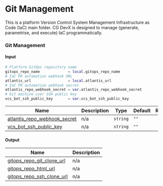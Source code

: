 # Git Management

This is a platform Version Control System Management Infrastructure as Code (IaC) main folder.
CG DevX is designed to manage (generate, parametrise, and execute) IaC programmatically.

### Git Management

#### Input

```terraform
# Platform GitOps repository name
gitops_repo_name             = local.gitops_repo_name
# IaC PR automation webhook URL
atlantis_url                 = local.atlantis_url
# IaC PR automation webhook secret
atlantis_repo_webhook_secret = var.atlantis_repo_webhook_secret
# Git machine user SSH public key
vcs_bot_ssh_public_key       = var.vcs_bot_ssh_public_key
```

| Name                                                                                                                         | Description | Type     | Default | Required |
|------------------------------------------------------------------------------------------------------------------------------|-------------|----------|---------|:--------:|
| <a name="input_atlantis_repo_webhook_secret"></a> [atlantis\_repo\_webhook\_secret](#input\_atlantis\_repo\_webhook\_secret) | n/a         | `string` | `""`    |    no    |
| <a name="input_vcs_bot_ssh_public_key"></a> [vcs\_bot\_ssh\_public\_key](#input\_vcs\_bot\_ssh\_public\_key)                 | n/a         | `string` | `""`    |    no    |

#### Output

| Name                                                                                                                    | Description |
|-------------------------------------------------------------------------------------------------------------------------|-------------|
| <a name="output_gitops_repo_git_clone_url"></a> [gitops\_repo\_git\_clone\_url](#output\_gitops\_repo\_git\_clone\_url) | n/a         |
| <a name="output_gitops_repo_html_url"></a> [gitops\_repo\_html\_url](#output\_gitops\_repo\_html\_url)                  | n/a         |
| <a name="output_gitops_repo_ssh_clone_url"></a> [gitops\_repo\_ssh\_clone\_url](#output\_gitops\_repo\_ssh\_clone\_url) | n/a         |
